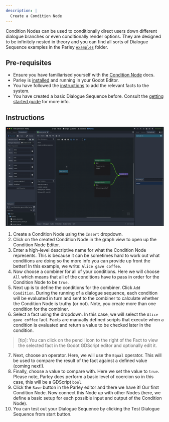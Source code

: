 ```yaml
---
description: |
  Create a Condition Node
---
```


Condition Nodes can be used to conditionally direct users down different
dialogue branches or even conditionally render options. They are designed to be
infinitely nested in theory and you can find all sorts of Dialogue Sequence
examples in the Parley
[`examples`](https://github.com/bisterix-studio/parley/tree/main/examples)
folder.

## Pre-requisites

- Ensure you have familiarised yourself with the
  [Condition Node](../nodes/condition-node.md) docs.
- Parley is [installed](./installation.md) and running in your Godot Editor.
- You have followed the [instructions](./register-fact.md) to add the relevant
  facts to the system.
- You have created a basic Dialogue Sequence before. Consult the
  [getting started guide](./create-dialogue-sequence.md) for more info.

## Instructions

![Create a Condition Node](../../../www/static/docs/create-condition-node/create-condition-node.gif)

1. Create a Condition Node using the `Insert` dropdown.
2. Click on the created Condition Node in the graph view to open up the
   Condition Node Editor.
3. Enter a high-level descriptive name for what the Condition Node represents.
   This is because it can be sometimes hard to work out what conditions are
   doing so the more info you can provide up front the better! In this example,
   we write: `Alice gave coffee`.
4. Now choose a combiner for all of your conditions. Here we will choose `All`
   which means that all of the conditions have to pass in order for the
   Condition Node to be `true`.
5. Next up is to define the conditions for the combiner. Click `Add Condition`.
   During the running of a dialogue sequence, each condition will be evaluated
   in turn and sent to the combiner to calculate whether the Condition Node is
   truthy (or not). Note, you create more than one condition for the combiner.
6. Select a fact using the dropdown. In this case, we will select the
   `Alice gave coffee` fact. Facts are manually defined scripts that execute
   when a condition is evaluated and return a value to be checked later in the
   condition.

> [tip]: You can click on the pencil icon to the right of the Fact to view the
> selected fact in the Godot GDScript editor and optionally edit it.

7. Next, choose an operator. Here, we will use the `Equal` operator. This will
   be used to compare the result of the fact against a defined value (coming
   next!).
8. Finally, choose a value to compare with. Here we set the value to `true`.
   Please note, Parley does perform a basic level of coercion so in this case,
   this will be a GDScript `bool`.
9. Click the `Save` button in the Parley editor and there we have it! Our first
   Condition Node. Now connect this Node up with other Nodes (here, we define a
   basic setup for each possible input and output of the Condition Node).
10. You can test out your Dialogue Sequence by clicking the Test Dialogue
    Sequence from start button.
